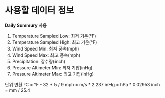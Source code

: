 # 사용할 데이터 정보
__Daily Summury 사용__

1. Temperature Sampled Low: 최저 기온(°F)
2. Temperature Sampled High: 최고 기온(°F)
3. Wind Speed Min: 최저 풍속(mph)
4. Wind Speed Max: 최고 풍속(mph)
5. Precipitation: 강수량(inch)
6. Pressure Altimeter Min: 최저 기압(inHg)
7. Pressure Altimeter Max: 최고 기압(inHg)

단위 변환
°C = °F - 32 * 5 / 9
mph = m/s * 2.237
inHg = hPa * 0.02953
inch = mm / 25.4